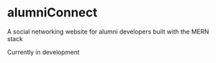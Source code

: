 # alumniConnect
A social networking website for alumni developers built with the MERN stack

Currently in development
